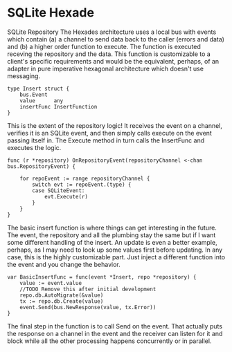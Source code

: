 # SQLite Hexade
SQLite Repository 
The Hexades architecture uses a local bus with events which contain (a) a channel to send data back to the caller (errors and data) and (b) a higher order function to execute. The function is executed receving the repository and the data. This function is customizable to a client's specific requirements and would be the equivalent, perhaps, of an adapter in pure imperative hexagonal architecture which doesn't use messaging. 
```
type Insert struct {
    bus.Event
    value      any
    insertFunc InsertFunction
}
```
This is the extent of the repository logic! It receives the event on a channel, verifies it is an SQLite event, and then simply calls execute on the event passing itself in. The Execute method in turn calls the InsertFunc and executes the logic. 

```
func (r *repository) OnRepositoryEvent(repositoryChannel <-chan bus.RepositoryEvent) {

    for repoEvent := range repositoryChannel {
        switch evt := repoEvent.(type) {
        case SQLiteEvent:
            evt.Execute(r)
        }
    }
}
```

The basic insert  function is where things can get interesting in the future. The event, the repository and all the plumbing stay the same but if I want some different handling of the insert. An update is even a better example, perhaps, as I may need to look up some values first before updating. In any case, this is  the highly customizable part. Just  inject a different function into the event  and you change the behavior. 
```
var BasicInsertFunc = func(event *Insert, repo *repository) {
    value := event.value
    //TODO Remove this after initial development
    repo.db.AutoMigrate(&value)
    tx := repo.db.Create(value)
    event.Send(bus.NewResponse(value, tx.Error))
}
```

The final step in the function is to call Send on the event. That actually puts the response on a channel in the event and the receiver can listen for it and block while all the other processing happens concurrently or in parallel.
